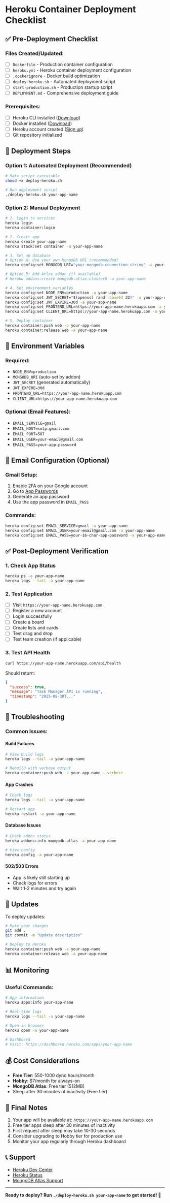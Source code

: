# Heroku Container Deployment Checklist

## ✅ Pre-Deployment Checklist

### Files Created/Updated:
- [ ] `Dockerfile` - Production container configuration
- [ ] `heroku.yml` - Heroku container deployment configuration  
- [ ] `.dockerignore` - Docker build optimization
- [ ] `deploy-heroku.sh` - Automated deployment script
- [ ] `start-production.sh` - Production startup script
- [ ] `DEPLOYMENT.md` - Comprehensive deployment guide

### Prerequisites:
- [ ] Heroku CLI installed ([Download](https://devcenter.heroku.com/articles/heroku-cli))
- [ ] Docker installed ([Download](https://docs.docker.com/get-docker/))
- [ ] Heroku account created ([Sign up](https://heroku.com))
- [ ] Git repository initialized

## 🚀 Deployment Steps

### Option 1: Automated Deployment (Recommended)
```bash
# Make script executable
chmod +x deploy-heroku.sh

# Run deployment script
./deploy-heroku.sh your-app-name
```

### Option 2: Manual Deployment
```bash
# 1. Login to services
heroku login
heroku container:login

# 2. Create app
heroku create your-app-name
heroku stack:set container -a your-app-name

# 3. Set up database
# Option A: Use your own MongoDB URI (recommended)
heroku config:set MONGODB_URI="your-mongodb-connection-string" -a your-app-name

# Option B: Add Atlas addon (if available)
# heroku addons:create mongodb-atlas:cluster0 -a your-app-name

# 4. Set environment variables
heroku config:set NODE_ENV=production -a your-app-name
heroku config:set JWT_SECRET="$(openssl rand -base64 32)" -a your-app-name
heroku config:set JWT_EXPIRE=30d -a your-app-name
heroku config:set FRONTEND_URL=https://your-app-name.herokuapp.com -a your-app-name
heroku config:set CLIENT_URL=https://your-app-name.herokuapp.com -a your-app-name

# 5. Deploy container
heroku container:push web -a your-app-name
heroku container:release web -a your-app-name
```

## 🔧 Environment Variables

### Required:
- `NODE_ENV=production`
- `MONGODB_URI` (auto-set by addon)
- `JWT_SECRET` (generated automatically)
- `JWT_EXPIRE=30d`
- `FRONTEND_URL=https://your-app-name.herokuapp.com`
- `CLIENT_URL=https://your-app-name.herokuapp.com`

### Optional (Email Features):
- `EMAIL_SERVICE=gmail`
- `EMAIL_HOST=smtp.gmail.com`
- `EMAIL_PORT=587`
- `EMAIL_USER=your-email@gmail.com`
- `EMAIL_PASS=your-app-password`

## 📧 Email Configuration (Optional)

### Gmail Setup:
1. Enable 2FA on your Google account
2. Go to [App Passwords](https://myaccount.google.com/apppasswords)
3. Generate an app password
4. Use the app password in `EMAIL_PASS`

### Commands:
```bash
heroku config:set EMAIL_SERVICE=gmail -a your-app-name
heroku config:set EMAIL_USER=your-email@gmail.com -a your-app-name
heroku config:set EMAIL_PASS=your-16-char-app-password -a your-app-name
```

## ✅ Post-Deployment Verification

### 1. Check App Status
```bash
heroku ps -a your-app-name
heroku logs --tail -a your-app-name
```

### 2. Test Application
- [ ] Visit `https://your-app-name.herokuapp.com`
- [ ] Register a new account
- [ ] Login successfully
- [ ] Create a board
- [ ] Create lists and cards
- [ ] Test drag and drop
- [ ] Test team creation (if applicable)

### 3. Test API Health
```bash
curl https://your-app-name.herokuapp.com/api/health
```

Should return:
```json
{
  "success": true,
  "message": "Task Manager API is running",
  "timestamp": "2025-08-30T..."
}
```

## 🐛 Troubleshooting

### Common Issues:

#### Build Failures
```bash
# View build logs
heroku logs --tail -a your-app-name

# Rebuild with verbose output
heroku container:push web -a your-app-name --verbose
```

#### App Crashes
```bash
# Check logs
heroku logs --tail -a your-app-name

# Restart app
heroku restart -a your-app-name
```

#### Database Issues
```bash
# Check addon status
heroku addons:info mongodb-atlas -a your-app-name

# View config
heroku config -a your-app-name
```

#### 502/503 Errors
- App is likely still starting up
- Check logs for errors
- Wait 1-2 minutes and try again

## 🔄 Updates

To deploy updates:
```bash
# Make your changes
git add .
git commit -m "Update description"

# Deploy to Heroku
heroku container:push web -a your-app-name
heroku container:release web -a your-app-name
```

## 📊 Monitoring

### Useful Commands:
```bash
# App information
heroku apps:info your-app-name

# Real-time logs
heroku logs --tail -a your-app-name

# Open in browser
heroku open -a your-app-name

# Dashboard
# Visit: https://dashboard.heroku.com/apps/your-app-name
```

## 💰 Cost Considerations

- **Free Tier**: 550-1000 dyno hours/month
- **Hobby**: $7/month for always-on
- **MongoDB Atlas**: Free tier (512MB)
- Sleep after 30 minutes of inactivity (Free tier)

## 🎯 Final Notes

1. Your app will be available at: `https://your-app-name.herokuapp.com`
2. Free tier apps sleep after 30 minutes of inactivity
3. First request after sleep may take 10-30 seconds
4. Consider upgrading to Hobby tier for production use
5. Monitor your app regularly through Heroku dashboard

## 📞 Support

- [Heroku Dev Center](https://devcenter.heroku.com/)
- [Heroku Status](https://status.heroku.com/)
- [MongoDB Atlas Support](https://www.mongodb.com/cloud/atlas)

---

**Ready to deploy? Run `./deploy-heroku.sh your-app-name` to get started! 🚀**
